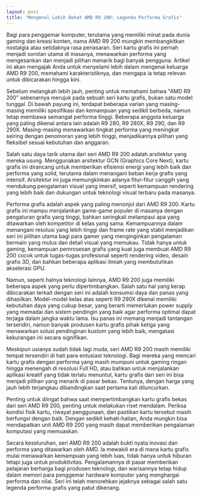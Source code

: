 ```yaml
---
layout: post
title: "Mengenal Lebih Dekat AMD R9 200: Legenda Performa Grafis"
---
```


Bagi para penggemar komputer, terutama yang memiliki minat pada dunia gaming dan kreasi konten, nama AMD R9 200 mungkin membangkitkan nostalgia atau setidaknya rasa penasaran. Seri kartu grafis ini pernah menjadi sorotan utama di masanya, menawarkan performa yang mengesankan dan menjadi pilihan menarik bagi banyak pengguna. Artikel ini akan mengajak Anda untuk menyelami lebih dalam mengenai keluarga AMD R9 200, memahami karakteristiknya, dan mengapa ia tetap relevan untuk dibicarakan hingga kini.

Sebelum melangkah lebih jauh, penting untuk memahami bahwa "AMD R9 200" sebenarnya merujuk pada sebuah seri kartu grafis, bukan satu model tunggal. Di bawah payung ini, terdapat beberapa varian yang masing-masing memiliki spesifikasi dan kemampuan yang sedikit berbeda, namun tetap membawa semangat performa tinggi. Beberapa anggota keluarga yang paling dikenal antara lain adalah R9 280, R9 280X, R9 290, dan R9 290X. Masing-masing menawarkan tingkat performa yang meningkat seiring dengan penomoran yang lebih tinggi, menjadikannya pilihan yang fleksibel sesuai kebutuhan dan anggaran.

Salah satu daya tarik utama dari seri AMD R9 200 adalah arsitektur yang mereka usung. Menggunakan arsitektur GCN (Graphics Core Next), kartu grafis ini dirancang untuk memberikan efisiensi energi yang lebih baik dan performa yang solid, terutama dalam menangani beban kerja grafis yang intensif. Arsitektur ini juga memungkinkan adanya fitur-fitur canggih yang mendukung pengalaman visual yang imersif, seperti kemampuan rendering yang lebih baik dan dukungan untuk teknologi visual terbaru pada masanya.

Performa grafis adalah aspek yang paling menonjol dari AMD R9 200. Kartu grafis ini mampu menjalankan game-game populer di masanya dengan pengaturan grafis yang tinggi, bahkan seringkali melampaui apa yang ditawarkan oleh kompetitor di kelas yang sama. Kemampuannya dalam menangani resolusi yang lebih tinggi dan frame rate yang stabil menjadikan seri ini pilihan utama bagi para gamer yang menginginkan pengalaman bermain yang mulus dan detail visual yang memukau. Tidak hanya untuk gaming, kemampuan pemrosesan grafis yang kuat juga membuat AMD R9 200 cocok untuk tugas-tugas profesional seperti rendering video, desain grafis 3D, dan bahkan beberapa aplikasi ilmiah yang membutuhkan akselerasi GPU.

Namun, seperti halnya teknologi lainnya, AMD R9 200 juga memiliki beberapa aspek yang perlu dipertimbangkan. Salah satu hal yang kerap dibicarakan terkait dengan seri ini adalah konsumsi daya dan panas yang dihasilkan. Model-model kelas atas seperti R9 290X dikenal memiliki kebutuhan daya yang cukup besar, yang berarti memerlukan power supply yang memadai dan sistem pendingin yang baik agar performa optimal dapat terjaga dalam jangka waktu lama. Isu panas ini memang menjadi tantangan tersendiri, namun banyak produsen kartu grafis pihak ketiga yang menawarkan solusi pendinginan kustom yang lebih baik, mengatasi kekurangan ini secara signifikan.

Meskipun usianya sudah tidak lagi muda, seri AMD R9 200 masih memiliki tempat tersendiri di hati para entusiast teknologi. Bagi mereka yang mencari kartu grafis dengan performa yang masih mumpuni untuk gaming ringan hingga menengah di resolusi Full HD, atau bahkan untuk menjalankan aplikasi kreatif yang tidak terlalu menuntut, kartu grafis dari seri ini bisa menjadi pilihan yang menarik di pasar bekas. Tentunya, dengan harga yang jauh lebih terjangkau dibandingkan saat pertama kali diluncurkan.

Penting untuk diingat bahwa saat mempertimbangkan kartu grafis bekas dari seri AMD R9 200, penting untuk melakukan riset mendalam. Periksa kondisi fisik kartu, riwayat penggunaan, dan pastikan kartu tersebut masih berfungsi dengan baik. Dengan sedikit kehati-hatian, Anda mungkin bisa mendapatkan unit AMD R9 200 yang masih dapat memberikan pengalaman komputasi yang memuaskan.

Secara keseluruhan, seri AMD R9 200 adalah bukti nyata inovasi dan performa yang ditawarkan oleh AMD. Ia mewakili era di mana kartu grafis mulai menawarkan kemampuan yang lebih luas, tidak hanya untuk hiburan tetapi juga untuk produktivitas. Pengalamannya di pasar memberikan pelajaran berharga bagi produsen teknologi, dan warisannya tetap hidup dalam memori para penggemar hardware komputer yang menghargai performa dan nilai. Seri ini telah menorehkan jejaknya sebagai salah satu legenda performa grafis yang patut dikenang.
